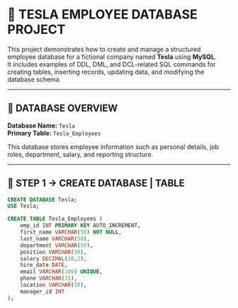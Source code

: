 # 🚀 TESLA EMPLOYEE DATABASE PROJECT 

This project demonstrates how to create and manage a structured employee database for a fictional company named **Tesla** using **MySQL**.  
It includes examples of DDL, DML, and DCL-related SQL commands for creating tables, inserting records, updating data, and modifying the database schema.

---

## 📁 DATABASE OVERVIEW

**Database Name:** `Tesla`  
**Primary Table:** `Tesla_Employees`

This database stores employee information such as personal details, job roles, department, salary, and reporting structure.

---

## 🧱 STEP 1 -> CREATE DATABASE | TABLE  

```sql
CREATE DATABASE Tesla;
USE Tesla;

CREATE TABLE Tesla_Employees (
    emp_id INT PRIMARY KEY AUTO_INCREMENT,
    first_name VARCHAR(50) NOT NULL,
    last_name VARCHAR(50),
    department VARCHAR(50),
    position VARCHAR(50),
    salary DECIMAL(10,2),
    hire_date DATE,
    email VARCHAR(100) UNIQUE,
    phone VARCHAR(15),
    location VARCHAR(50),
    manager_id INT
);

